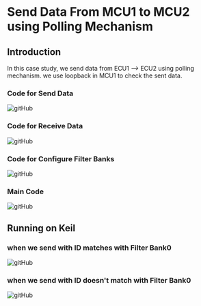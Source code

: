 # Send Data From MCU1 to MCU2 using Polling Mechanism 

## Introduction
In this case study, we send data from ECU1 --> ECU2 using polling mechanism.
we use loopback in MCU1 to check the sent data.
### Code for Send Data
![gitHub]()

### Code for Receive Data
![gitHub]()

### Code for Configure Filter Banks
![gitHub]()

### Main Code
![gitHub]()

## Running on Keil
### when we send with ID matches with Filter Bank0
![gitHub]()

### when we send with ID doesn't match with Filter Bank0
![gitHub]()